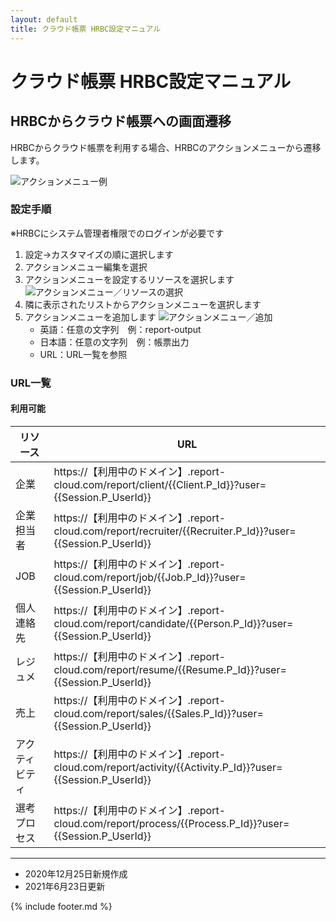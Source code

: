 ```yaml
---
layout: default
title: クラウド帳票 HRBC設定マニュアル
---
```


# クラウド帳票 HRBC設定マニュアル

## HRBCからクラウド帳票への画面遷移

HRBCからクラウド帳票を利用する場合、HRBCのアクションメニューから遷移します。

![アクションメニュー例](images/hrbc/hrbc_actionmenu_1.png)

### 設定手順

※HRBCにシステム管理者権限でのログインが必要です

1. 設定→カスタマイズの順に選択します
2. アクションメニュー編集を選択
3. アクションメニューを設定するリソースを選択します
   ![アクションメニュー／リソースの選択](images/hrbc/hrbc_actionmenu_2.png)
4. 隣に表示されたリストからアクションメニューを選択します
5. アクションメニューを追加します
   ![アクションメニュー／追加](images/hrbc/hrbc_actionmenu_3.png)
    * 英語：任意の文字列　例：report-output
    * 日本語：任意の文字列　例：帳票出力
    * URL：URL一覧を参照

### URL一覧

#### 利用可能

|リソース|URL|
|-----|-----|
|企業|https://【利用中のドメイン】.report-cloud.com/report/client/\{\{Client.P_Id\}\}?user=\{\{Session.P_UserId\}\}|
|企業担当者|https://【利用中のドメイン】.report-cloud.com/report/recruiter/\{\{Recruiter.P_Id\}\}?user=\{\{Session.P_UserId\}\}|
|JOB|https://【利用中のドメイン】.report-cloud.com/report/job/\{\{Job.P_Id\}\}?user=\{\{Session.P_UserId\}\}|
|個人連絡先|https://【利用中のドメイン】.report-cloud.com/report/candidate/\{\{Person.P_Id\}\}?user=\{\{Session.P_UserId\}\}|
|レジュメ|https://【利用中のドメイン】.report-cloud.com/report/resume/\{\{Resume.P_Id\}\}?user=\{\{Session.P_UserId\}\}|
|売上|https://【利用中のドメイン】.report-cloud.com/report/sales/\{\{Sales.P_Id\}\}?user=\{\{Session.P_UserId\}\}|
|アクティビティ|https://【利用中のドメイン】.report-cloud.com/report/activity/\{\{Activity.P_Id\}\}?user=\{\{Session.P_UserId\}\}|
|選考プロセス|https://【利用中のドメイン】.report-cloud.com/report/process/\{\{Process.P_Id\}\}?user=\{\{Session.P_UserId\}\}|


-----
* 2020年12月25日新規作成
* 2021年6月23日更新

{% include footer.md %}
